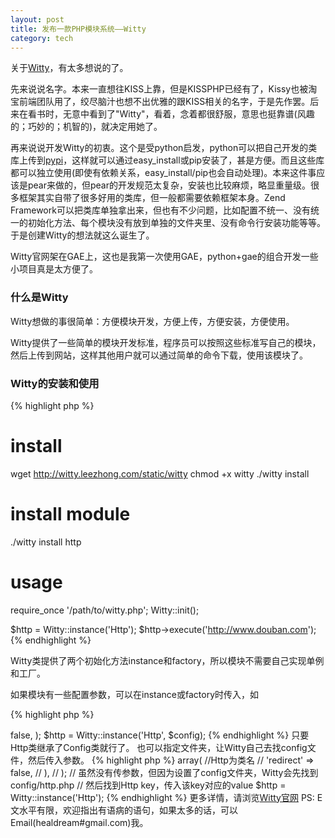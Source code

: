 ```yaml
---
layout: post
title: 发布一款PHP模块系统——Witty
category: tech
---
```


关于<a href="http://witty.leezhong.com">Witty</a>，有太多想说的了。

先来说说名字。本来一直想往KISS上靠，但是KISSPHP已经有了，Kissy也被淘宝前端团队用了，绞尽脑汁也想不出优雅的跟KISS相关的名字，于是先作罢。后来在看书时，无意中看到了"Witty"，看着，念着都很舒服，意思也挺靠谱(风趣的；巧妙的；机智的)，就决定用她了。

再来说说开发Witty的初衷。这个是受python启发，python可以把自己开发的类库上传到<a href="http://pypi.python.org/pypi">pypi</a>，这样就可以通过easy_install或pip安装了，甚是方便。而且这些库都可以独立使用(即使有依赖关系，easy_install/pip也会自动处理)。本来这件事应该是pear来做的，但pear的开发规范太复杂，安装也比较麻烦，略显重量级。很多框架其实自带了很多好用的类库，但一般都需要依赖框架本身。Zend Framework可以把类库单独拿出来，但也有不少问题，比如配置不统一、没有统一的初始化方法、每个模块没有放到单独的文件夹里、没有命令行安装功能等等。于是创建Witty的想法就这么诞生了。

Witty官网架在GAE上，这也是我第一次使用GAE，python+gae的组合开发一些小项目真是太方便了。

### 什么是Witty

Witty想做的事很简单：方便模块开发，方便上传，方便安装，方便使用。

Witty提供了一些简单的模块开发标准，程序员可以按照这些标准写自己的模块，然后上传到网站，这样其他用户就可以通过简单的命令下载，使用该模块了。

### Witty的安装和使用

{% highlight php %}
# install
wget http://witty.leezhong.com/static/witty
chmod +x witty
./witty install

# install module
./witty install http

# usage
require_once '/path/to/witty.php';
Witty::init();

$http = Witty::instance('Http');
$http->execute('http://www.douban.com');
{% endhighlight %}

Witty类提供了两个初始化方法instance和factory，所以模块不需要自己实现单例和工厂。

如果模块有一些配置参数，可以在instance或factory时传入，如

{% highlight php %}
<?php
$config = array(
	'redirect' => false,
);
$http = Witty::instance('Http', $config);
{% endhighlight %}

只要Http类继承了Config类就行了。

也可以指定文件夹，让Witty自己去找config文件，然后传入参数。

{% highlight php %}
<?php
require_once '/path/to/witty.php';
Witty::init();
Witty::set_config_dir('/path/to/config');

// /path/to/config/http.PHP
// <?php
// 
// return array(
// 	'Http' => array( //Http为类名
// 		'redirect' => false,
// 	),
// );

// 虽然没有传参数，但因为设置了config文件夹，Witty会先找到config/http.php
// 然后找到Http key，传入该key对应的value
$http = Witty::instance('Http');
{% endhighlight %}

更多详情，请浏览<a href="http://witty.leezhong.com/doc">Witty官网</a>

PS: E文水平有限，欢迎指出有语病的语句，如果太多的话，可以Email(healdream#gmail.com)我。
